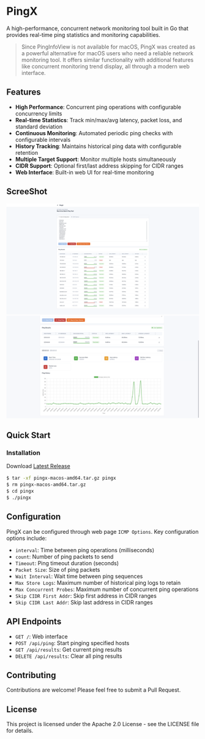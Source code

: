 # PingX

A high-performance, concurrent network monitoring tool built in Go that provides real-time ping statistics and monitoring capabilities.

> Since PingInfoView is not available for macOS, PingX was created as a powerful alternative for macOS users who need a reliable network monitoring tool. It offers similar functionality with additional features like concurrent monitoring trend display, all through a modern web interface.

## Features

- **High Performance**: Concurrent ping operations with configurable concurrency limits
- **Real-time Statistics**: Track min/max/avg latency, packet loss, and standard deviation
- **Continuous Monitoring**: Automated periodic ping checks with configurable intervals
- **History Tracking**: Maintains historical ping data with configurable retention
- **Multiple Target Support**: Monitor multiple hosts simultaneously
- **CIDR Support**: Optional first/last address skipping for CIDR ranges
- **Web Interface**: Built-in web UI for real-time monitoring

## ScreeShot
![PingX Demo](/docs/demo.png)
![PingX Details](/docs/detail.png)

## Quick Start

### Installation
Download [Latest Release](https://github.com/netty-community/PingX/releases/download/lastest/pingx-macos-amd64.tar.gz)
```bash
$ tar -xf pingx-macos-amd64.tar.gz pingx
$ rm pingx-macos-amd64.tar.gz
$ cd pingx
$ ./pingx
```

## Configuration

PingX can be configured through web page `ICMP Options`. Key configuration options include:

- `interval`: Time between ping operations (milliseconds)
- `count`: Number of ping packets to send
- `Timeout`: Ping timeout duration (seconds)
- `Packet Size`: Size of ping packets
- `Wait Interval`: Wait time between ping sequences
- `Max Store Logs`: Maximum number of historical ping logs to retain
- `Max Concurrent Probes`: Maximum number of concurrent ping operations
- `Skip CIDR First Addr`: Skip first address in CIDR ranges
- `Skip CIDR Last Addr`: Skip last address in CIDR ranges

## API Endpoints

- `GET /`: Web interface
- `POST /api/ping`: Start pinging specified hosts
- `GET /api/results`: Get current ping results
- `DELETE /api/results`: Clear all ping results

## Contributing

Contributions are welcome! Please feel free to submit a Pull Request.

## License

This project is licensed under the Apache 2.0 License - see the LICENSE file for details.
